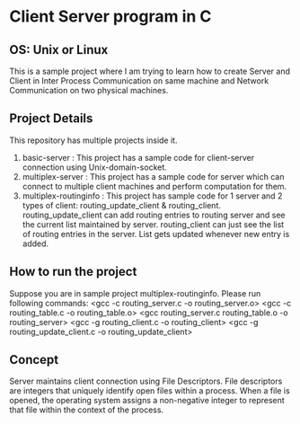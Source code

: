 # Client Server program in C
## OS: Unix or Linux

This is a sample project where I am trying to learn how to create Server and Client in Inter Process Communication on same machine 
and Network Communication on two physical machines.

## Project Details
This repository has multiple projects inside it. 
1. basic-server : This project has a sample code for client-server connection using Unix-domain-socket.
2. multiplex-server : This project has a sample code for server which can connect to multiple client machines and perform computation for them.
3. multiplex-routinginfo : This project has sample code for 1 server and 2 types of client: routing_update_client & routing_client.
                           routing_update_client can add routing entries to routing server and see the current list maintained by server.
                           routing_client can just see the list of routing entries in the server. List gets updated whenever new entry is added.

## How to run the project
Suppose you are in sample project multiplex-routinginfo. Please run following commands:
<gcc -c routing_server.c -o routing_server.o>
<gcc -c routing_table.c -o routing_table.o>
<gcc routing_server.c routing_table.o -o routing_server>
<gcc -g routing_client.c -o routing_client>
<gcc -g routing_update_client.c -o routing_update_client>

## Concept
Server maintains client connection using File Descriptors. File descriptors are integers that uniquely identify open files within a process. When a file is opened, the operating system assigns a non-negative integer to represent that file within the context of the process.